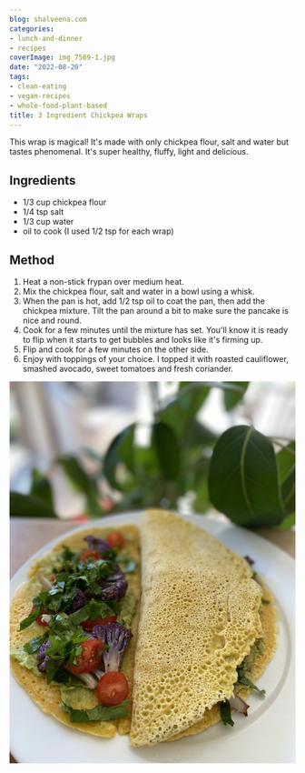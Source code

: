 ```yaml
---
blog: shalveena.com
categories:
- lunch-and-dinner
- recipes
coverImage: img_7569-1.jpg
date: "2022-08-20"
tags:
- clean-eating
- vegan-recipes
- whole-food-plant-based
title: 3 Ingredient Chickpea Wraps
---
```


This wrap is magical! It's made with only chickpea flour, salt and water but tastes phenomenal. It's super healthy, fluffy, light and delicious.

## Ingredients

- 1/3 cup chickpea flour
- 1/4 tsp salt
- 1/3 cup water
- oil to cook (I used 1/2 tsp for each wrap)

## Method

1. Heat a non-stick frypan over medium heat.
2. Mix the chickpea flour, salt and water in a bowl using a whisk.
3. When the pan is hot, add 1/2 tsp oil to coat the pan, then add the chickpea mixture. Tilt the pan around a bit to make sure the pancake is nice and round.
4. Cook for a few minutes until the mixture has set. You'll know it is ready to flip when it starts to get bubbles and looks like it's firming up.
5. Flip and cook for a few minutes on the other side.
6. Enjoy with toppings of your choice. I topped it with roasted cauliflower, smashed avocado, sweet tomatoes and fresh coriander.

![](images/img_7569.jpg)
